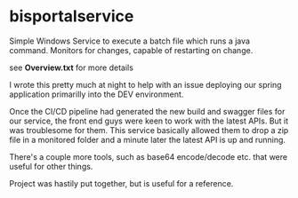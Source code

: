 # bisportalservice
Simple Windows Service to execute a batch file which runs a java command. Monitors for changes, capable of restarting on change.

see **Overview.txt** for more details

I wrote this pretty much at night to help with an issue deploying our spring application primarilly into the DEV environment.

Once the CI/CD pipeline had generated the new build and swagger files for our service, the front end guys were keen to work with the latest APIs. But it was troublesome for them. This service basically allowed them to drop a zip file in a monitored folder and a minute later the latest API is up and running.

There's a couple more tools, such as base64 encode/decode etc. that were useful for other things.

Project was hastily put together, but is useful for a reference.
